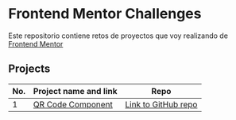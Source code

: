 # Frontend Mentor Challenges

Este repositorio contiene retos de proyectos que voy realizando de [Frontend Mentor](https://www.frontendmentor.io/challenges)

## Projects

| No. | Project name and link                                                         | Repo                                                              |
| --- | ----------------------------------------------------------------------------- | ----------------------------------------------------------------- |
| 1   | [QR Code Component](https://diloes.github.io/frontend_mentor/qrcodecomponent) | [Link to GitHub repo](https://github.com/diloes/frontend_mentor/) |

